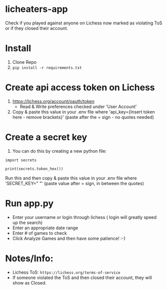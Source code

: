 # licheaters-app

Check if you played against anyone on Lichess now marked as violating ToS or if they closed their account. 

# Install
1. Clone Repo
2. ```pip install -r requirements.txt```


# Create api access token on Lichess
1. https://lichess.org/account/oauth/token
    - Read & Write preferences checked under 'User Account'
2. Copy & paste this value in your .env file where 'api_key={Insert token here - remove brackets}' (paste after the = sign - no quotes needed)

# Create a secret key
1. You can do this by creating a new python file:
```
import secrets

print(secrets.token_hex())
```

Run this and then copy & paste this value in your .env file where 'SECRET_KEY=" "' (paste value after = sign, in between the quotes)

# Run app.py
- Enter your username or login through lichess ( login will greatly speed up the search)
- Enter an appropriate date range
- Enter # of games to check
- Click Analyze Games and then have some patience! :-)

# Notes/Info:
- Lichess ToS: ```https://lichess.org/terms-of-service```
- If someone violated the ToS and then closed their account, they will show as Closed.


